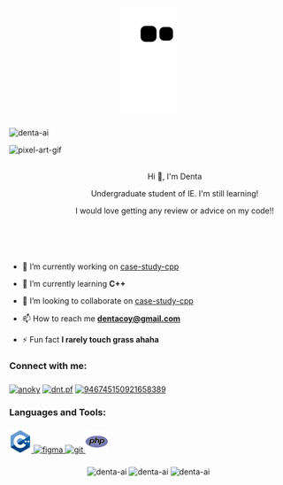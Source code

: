 <div align="center">
  <img src="https://github.com/Denta-ai/Denta-ai/blob/output/github-contribution-grid-snake.svg" />
</div>

###

<p align="left"> <img src="https://komarev.com/ghpvc/?username=denta-ai&label=Profile%20views&color=0e75b6&style=flat" alt="denta-ai" /> </p>
<img align="left" src="https://i.pinimg.com/originals/86/d7/5a/86d75a902dda5a4c6ac4b95d8a5afba4.gif" height="180" alt="pixel-art-gif" /> <br>
<br>
<div align="center">
  <p>Hi 👋, I'm Denta</p>
  <p>Undergraduate student of IE. I'm still learning!</p>
  <p>I would love getting any review or advice on my code!!</p>
</div>

###

<br clear="both">
<br>

- 🔭 I’m currently working on [case-study-cpp](https://github.com/Denta-ai/Case-Study-Cpp)

- 🌱 I’m currently learning **C++**

- 👯 I’m looking to collaborate on [case-study-cpp](https://github.com/Denta-ai/Case-Study-Cpp)

- 📫 How to reach me **dentacoy@gmail.com**

- ⚡ Fun fact **I rarely touch grass ahaha**

###

<h3 align="left">Connect with me:</h3>

###

<div align="left">
  <a href="https://stackoverflow.com/users/21154324/anoky" target="blank">
    <img align="center" src="https://raw.githubusercontent.com/rahuldkjain/github-profile-readme-generator/master/src/images/icons/Social/stack-overflow.svg"
     alt="anoky" height="30" width="40" /></a>
  <a href="https://instagram.com/dnt.pf" target="blank">
    <img align="center" src="https://raw.githubusercontent.com/rahuldkjain/github-profile-readme-generator/master/src/images/icons/Social/instagram.svg"
     alt="dnt.pf" height="30" width="40" /></a>
  <a href="https://discordapp.com/users/946745150921658389" target="blank">
    <img align="center" src="https://raw.githubusercontent.com/rahuldkjain/github-profile-readme-generator/master/src/images/icons/Social/discord.svg"
     alt="946745150921658389" height="30" width="40" /></a>
</div>

###

<h3 align="left">Languages and Tools:</h3>

###

<div align="left">
  <a href="https://www.w3schools.com/cpp/" target="_blank" rel="noreferrer"> 
    <img src="https://raw.githubusercontent.com/devicons/devicon/master/icons/cplusplus/cplusplus-original.svg" alt="cplusplus" width="40" height="40"/> </a>  
  <a href="https://www.figma.com/" target="_blank" rel="noreferrer"> 
    <img src="https://www.vectorlogo.zone/logos/figma/figma-icon.svg" alt="figma" width="40" height="40"/> </a> 
  <a href="https://git-scm.com/" target="_blank" rel="noreferrer"> 
    <img src="https://www.vectorlogo.zone/logos/git-scm/git-scm-icon.svg" alt="git" width="40" height="40"/> </a>
  <a href="https://www.php.net" target="_blank" rel="noreferrer">
    <img src="https://raw.githubusercontent.com/devicons/devicon/master/icons/php/php-original.svg" alt="php" width="40" height="40"/> </a>
</div>

###

<div align="center">
  <img src="https://github-readme-stats-sigma-five.vercel.app/api?username=denta-ai&show_icons=true&locale=en&theme=radical" height="180px" alt="denta-ai" />
  <img src="https://github-readme-stats-sigma-five.vercel.app/api/top-langs?username=denta-ai&show_icons=true&locale=en&layout=compact&theme=radical" height="180px" alt="denta-ai" />
  <img src="https://github-readme-streak-stats.herokuapp.com/?user=denta-ai&theme=radical" alt="denta-ai" />
</div>

###
